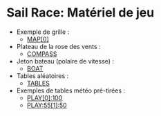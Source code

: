 Sail Race: Matériel de jeu
==========================

- Exemple de grille :
    - [MAP\[0\]](./components/MAP[0].png)
- Plateau de la rose des vents :
    - [COMPASS](./components/COMPASS.png)
- Jeton bateau (polaire de vitesse) :
    - [BOAT](./components/BOAT.png)
- Tables aléatoires :
    - [TABLES](./components/TABLES)
- Exemples de tables météo pré-tirées :
    - [PLAY\[0\]:100](./components/PLAY[0]:100)
    - [PLAY:55\[1\]:50](./components/PLAY:55[1]:50)